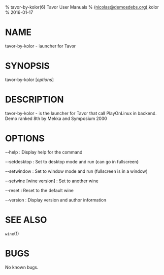 % tavor-by-kolor(6) Tavor User Manuals
%  (nicolas@demosdebs.org),kolor
% 2016-01-17

# NAME
tavor-by-kolor - launcher for Tavor

# SYNOPSIS
tavor-by-kolor [*options*]

# DESCRIPTION
tavor-by-kolor - is the launcher for Tavor that call PlayOnLinux in backend.
Demo ranked 8th by Mekka and Symposium 2000

# OPTIONS
\--help
:   Display help for the command

\--setdesktop
:   Set to desktop mode and run (can go in fullscreen)

\--setwindow
:   Set to window mode and run (fullscreen is in a window)

\--setwine [wine version]
:   Set to another wine

\--reset
:   Reset to the default wine

\--version
:   Display version and author information

# SEE ALSO
`wine`(1)

# BUGS
No known bugs.
